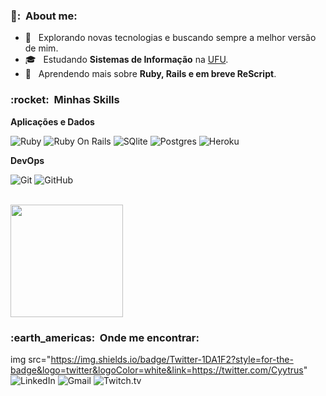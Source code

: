 <h3> 🐲: &nbsp;About me: </h3>

- 🤔 &nbsp; Explorando novas tecnologias e buscando sempre a melhor versão de mim.
- 🎓 &nbsp; Estudando **Sistemas de Informação** na <a href="https://ufu.br/">UFU</a>.
- 🌱 &nbsp; Aprendendo mais sobre **Ruby, Rails e em breve ReScript**.

<h3> :rocket: &nbsp;Minhas Skills </h3>

**Aplicações e Dados**

  ![Ruby](https://img.shields.io/badge/Ruby-CC342D?style=for-the-badge&logo=ruby&logoColor=white)
  ![Ruby On Rails](https://img.shields.io/badge/Ruby_on_Rails-CC0000?style=for-the-badge&logo=ruby-on-rails&logoColor=white)
  ![SQlite](https://img.shields.io/badge/SQLite-07405E?style=for-the-badge&logo=sqlite&logoColor=white)
  ![Postgres](https://img.shields.io/badge/PostgreSQL-316192?style=for-the-badge&logo=postgresql&logoColor=white)
  ![Heroku](https://img.shields.io/badge/Heroku-430098?style=for-the-badge&logo=heroku&logoColor=white)


**DevOps**

  ![Git](https://img.shields.io/badge/Git-E34F26?style=for-the-badge&logo=git&logoColor=white)
  ![GitHub](https://img.shields.io/badge/GitHub-100000?style=for-the-badge&logo=github&logoColor=white)


<br/>

<a href="https://github.com/Cyytrus">
  <img height="180em" src="https://github-readme-stats.vercel.app/api?username=Cyytrus&theme=tokyonight&show_icons=true" />
</a>

<br/>

<h3> :earth_americas: &nbsp;Onde me encontrar: </h3> 

img src="https://img.shields.io/badge/Twitter-1DA1F2?style=for-the-badge&logo=twitter&logoColor=white&link=https://twitter.com/Cyytrus"
![LinkedIn](https://img.shields.io/badge/LinkedIn-0077B5?style=for-the-badge&logo=linkedin&logoColor=white&link=https://www.linkedin.com/in/paulo-castro-9520481b6/)
![Gmail](https://img.shields.io/badge/Gmail-D14836?style=for-the-badge&logo=gmail&logoColor=white&link=paddcastro@gmail.com)
![Twitch.tv](https://img.shields.io/badge/Twitch-9146FF?style=for-the-badge&logo=twitch&logoColor=white&link=https://www.twitch.tv/Cyytrus1)
